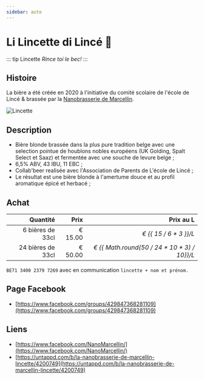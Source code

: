 ```yaml
---
sidebar: auto
---
```


# Li Lincette di Lincé 🍺

::: tip Lincette
*Rince toi le bec!*
::: 

## Histoire
La bière a été créée en 2020 à l'initiative du comité scolaire de l'école de Lincé & brassée par la [Nanobrasserie de Marcellin](https://www.nanomarcellin.beer/).

![Lincette](https://static.wixstatic.com/media/e00a94_4827ab6c05684f208ee0dc3942c69030~mv2.jpeg/v1/crop/x_0,y_122,w_2930,h_2822/fill/w_407,h_392,al_c,q_80,usm_0.66_1.00_0.01/e00a94_4827ab6c05684f208ee0dc3942c69030~mv2.webp)

## Description
- Bière blonde brassée dans la plus pure tradition belge avec une selection pointue de houblons nobles européens (UK Golding, Spalt Select et Saaz) et fermentée avec une souche de levure belge ;
- 6,5% ABV, 43 IBU, 11 EBC ;
- Collab'beer realisée avec l'Association de Parents de L'école de Lincé ;
- Le résultat est une bière blonde à l'amertume douce et au profil aromatique épicé et herbacé ;

## Achat 


| Quantité  | Prix  | Prix au L |
| ---------:| -----:| -----:|
| 6 bières de 33cl| € 15.00  | *€ {{ 15 / 6 * 3 }}/L* |
| 24 bières de 33cl| € 50.00|  *€ {{ Math.round(50 / 24 * 10 * 3) / 10}}/L* |


`BE71 3400 2379 7269` avec en communication `lincette + nom et prénom.`

<!-- Bonjour à toutes et tous,

Comme annoncé il y a quelques temps déjà,  nous organisons la prochaine vente de Lincettes ce vendredi 7 mai de 18 à 19h30. Toujours au même endroit à savoir devant la nouvelle cuisine de l’école .

Pour rappel, vous pouvez soit acheter un pack de 6 au prix de 15€ soit un pack de 24 au prix de 50€.

Pour des raisons de facilité, nous vous proposons de faire le paiement en avance sur le compte BE71 3400 2379 7269 en communication : lincette + nom et prénom.

Pouvez vous svp nous confirmer si vous souhaitez commander des Lincettes afin que nous puissions nous organiser (via le groupe Facebook ou via mail lalincette@gmail.com histoire de ne pas encombrer ce WhatsApp. Merci)

Vu le contexte sanitaire actuel, nous vous demandons de bien vouloir respecter les consignes de sécurité mises en place lors de l'enlèvement.

N’hésitez pas à liker et partager cette publication 😉

Au plaisir de pouvoir prochainement se rincer le bec tous ensemble!

Lincettement vôtre,
Le comité scolaire -->

## Page Facebook 
- [https://www.facebook.com/groups/429847368281109](https://www.facebook.com/groups/429847368281109)

## Liens
- [https://www.facebook.com/NanoMarcellin/](https://www.facebook.com/NanoMarcellin/)
- [https://untappd.com/b/la-nanobrasserie-de-marcellin-lincette/4200749](https://untappd.com/b/la-nanobrasserie-de-marcellin-lincette/4200749)
